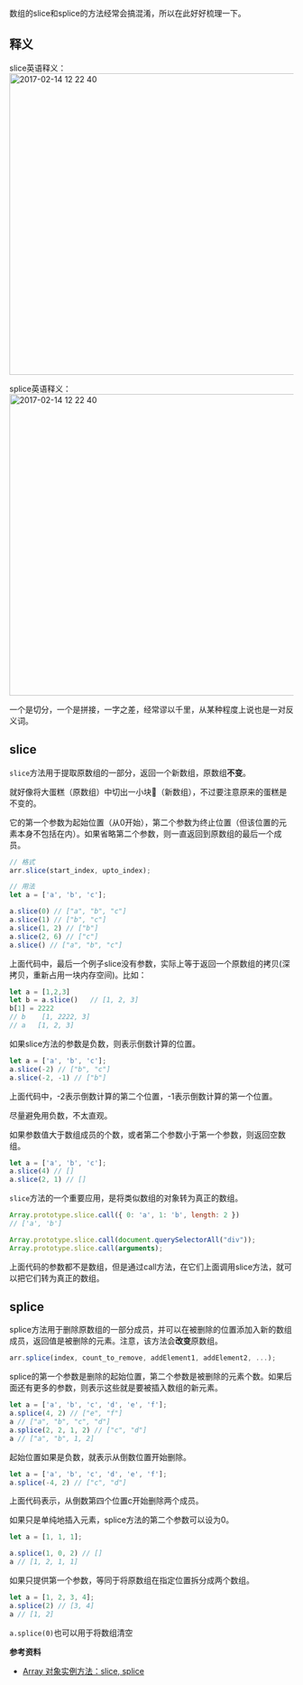 数组的slice和splice的方法经常会搞混淆，所以在此好好梳理一下。

## 释义

slice英语释义：
<img width="534" alt="2017-02-14 12 22 40" src="https://cloud.githubusercontent.com/assets/12554487/22890628/e694fad0-f247-11e6-883a-3ce0b9247a2c.png">

splice英语释义：
<img width="534" alt="2017-02-14 12 22 40" src="https://cloud.githubusercontent.com/assets/12554487/22891907/cae741cc-f24b-11e6-89e7-aa6ce1736542.png">

一个是切分，一个是拼接，一字之差，经常谬以千里，从某种程度上说也是一对反义词。

## slice

`slice`方法用于提取原数组的一部分，返回一个新数组，原数组**不变**。

就好像将大蛋糕（原数组）中切出一小块🍰（新数组），不过要注意原来的蛋糕是不变的。

它的第一个参数为起始位置（从0开始），第二个参数为终止位置（但该位置的元素本身不包括在内）。如果省略第二个参数，则一直返回到原数组的最后一个成员。

```javascript
// 格式
arr.slice(start_index, upto_index);

// 用法
let a = ['a', 'b', 'c'];

a.slice(0) // ["a", "b", "c"]
a.slice(1) // ["b", "c"]
a.slice(1, 2) // ["b"]
a.slice(2, 6) // ["c"]
a.slice() // ["a", "b", "c"]
```

上面代码中，最后一个例子slice没有参数，实际上等于返回一个原数组的拷贝(深拷贝，重新占用一块内存空间)。比如：
```javascript
let a = [1,2,3]
let b = a.slice()   // [1, 2, 3]
b[1] = 2222
// b    [1, 2222, 3]
// a   [1, 2, 3]
```

如果slice方法的参数是负数，则表示倒数计算的位置。

```javascript
let a = ['a', 'b', 'c'];
a.slice(-2) // ["b", "c"]
a.slice(-2, -1) // ["b"]
```
上面代码中，-2表示倒数计算的第二个位置，-1表示倒数计算的第一个位置。

尽量避免用负数，不太直观。

如果参数值大于数组成员的个数，或者第二个参数小于第一个参数，则返回空数组。

```javascript
let a = ['a', 'b', 'c'];
a.slice(4) // []
a.slice(2, 1) // []
```

`slice`方法的一个重要应用，是将类似数组的对象转为真正的数组。

```javascript
Array.prototype.slice.call({ 0: 'a', 1: 'b', length: 2 })
// ['a', 'b']

Array.prototype.slice.call(document.querySelectorAll("div"));
Array.prototype.slice.call(arguments);
```

上面代码的参数都不是数组，但是通过call方法，在它们上面调用slice方法，就可以把它们转为真正的数组。

## splice

splice方法用于删除原数组的一部分成员，并可以在被删除的位置添加入新的数组成员，返回值是被删除的元素。注意，该方法会**改变**原数组。

```javascript
arr.splice(index, count_to_remove, addElement1, addElement2, ...);
```

splice的第一个参数是删除的起始位置，第二个参数是被删除的元素个数。如果后面还有更多的参数，则表示这些就是要被插入数组的新元素。

```javascript
let a = ['a', 'b', 'c', 'd', 'e', 'f'];
a.splice(4, 2) // ["e", "f"]
a // ["a", "b", "c", "d"]
a.splice(2, 2, 1, 2) // ["c", "d"]
a // ["a", "b", 1, 2]
```

起始位置如果是负数，就表示从倒数位置开始删除。

```javascript
let a = ['a', 'b', 'c', 'd', 'e', 'f'];
a.splice(-4, 2) // ["c", "d"]
```

上面代码表示，从倒数第四个位置c开始删除两个成员。

如果只是单纯地插入元素，splice方法的第二个参数可以设为0。

```javascript
let a = [1, 1, 1];

a.splice(1, 0, 2) // []
a // [1, 2, 1, 1]
```

如果只提供第一个参数，等同于将原数组在指定位置拆分成两个数组。

```javascript
let a = [1, 2, 3, 4];
a.splice(2) // [3, 4]
a // [1, 2]
```
`a.splice(0)`也可以用于将数组清空

**参考资料**
- [Array 对象实例方法：slice, splice](http://javascript.ruanyifeng.com/stdlib/array.html#toc11)
